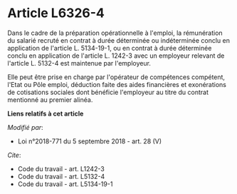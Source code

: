 # Article L6326-4

Dans le cadre de la préparation opérationnelle à l'emploi, la rémunération du salarié recruté en contrat à durée déterminée
ou indéterminée conclu en application de l'article L. 5134-19-1, ou en contrat à durée déterminée conclu en application de
l'article L. 1242-3 avec un employeur relevant de l'article L. 5132-4 est maintenue par l'employeur.

Elle peut être prise en charge par l'opérateur de compétences compétent, l'Etat ou Pôle emploi, déduction faite des aides
financières et exonérations de cotisations sociales dont bénéficie l'employeur au titre du contrat mentionné au premier
alinéa.

**Liens relatifs à cet article**

_Modifié par_:

  - Loi n°2018-771 du 5 septembre 2018 - art. 28 (V)

_Cite_:

  - Code du travail - art. L1242-3
  - Code du travail - art. L5132-4
  - Code du travail - art. L5134-19-1
